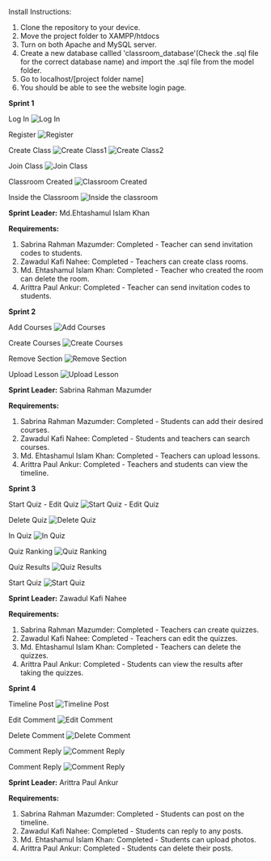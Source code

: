 Install Instructions:

1. Clone the repository to your device.
2. Move the project folder to XAMPP/htdocs
3. Turn on both Apache and MySQL server.
4. Create a new database callled 'classroom_database'(Check the .sql file for the correct database name) and import the .sql file from the model folder.
5. Go to localhost/[project folder name]
6. You should be able to see the website login page.

**Sprint 1**

Log In
![Log In](assets/Sprint1/registerPHP.png)

Register
![Register](assets/Sprint1/NeedACCPHP.png)

Create Class
![Create Class1](assets/Sprint1/CreatCLassPHP.png)
![Create Class2](assets/Sprint1/ClassRoomCreation.png)

Join Class
![Join Class](assets/Sprint1/JoinClass.png)

Classroom Created
![Classroom Created](assets/Sprint1/CLassRoomCreationDone.png)

Inside the Classroom
![Inside the classroom](assets/Sprint1/OurRoom.png)

**Sprint Leader:** Md.Ehtashamul Islam Khan

**Requirements:**

1. Sabrina Rahman Mazumder: Completed - Teacher can send invitation codes to students.
2. Zawadul Kafi Nahee: Completed - Teachers can create class rooms.
3. Md. Ehtashamul Islam Khan: Completed - Teacher who created the room can delete the room.
4. Arittra Paul Ankur: Completed - Teacher can send invitation codes to students.

**Sprint 2**

Add Courses
![Add Courses](assets/Sprint2/addcourses.png)

Create Courses
![Create Courses](assets/Sprint2/createcourses.png)

Remove Section
![Remove Section](assets/Sprint2/removesection.png)

Upload Lesson
![Upload Lesson](assets/Sprint2/uploadsection.png)

**Sprint Leader:** Sabrina Rahman Mazumder

**Requirements:**

1. Sabrina Rahman Mazumder: Completed - Students can add their desired courses.
2. Zawadul Kafi Nahee: Completed - Students and teachers can search courses.
3. Md. Ehtashamul Islam Khan: Completed - Teachers can upload lessons.
4. Arittra Paul Ankur: Completed - Teachers and students can view the timeline.

**Sprint 3**

Start Quiz - Edit Quiz
![Start Quiz - Edit Quiz](assets/Sprint3/CreateQuizEditQuiz.png)

Delete Quiz
![Delete Quiz](assets/Sprint3/DeleteQuiz.png)

In Quiz
![In Quiz](assets/Sprint3/InQuiz.png)

Quiz Ranking
![Quiz Ranking](assets/Sprint3/QuizRanking.png)

Quiz Results
![Quiz Results](assets/Sprint3/QuizResults.png)

Start Quiz
![Start Quiz](assets/Sprint3/StartQuiz.png)

**Sprint Leader:** Zawadul Kafi Nahee

**Requirements:**

1. Sabrina Rahman Mazumder: Completed - Teachers can create quizzes.
2. Zawadul Kafi Nahee: Completed - Teachers can edit the quizzes.
3. Md. Ehtashamul Islam Khan: Completed - Teachers can delete the quizzes.
4. Arittra Paul Ankur: Completed - Students can view the results after taking the quizzes.

**Sprint 4**

Timeline Post
![Timeline Post](assets/Sprint4/Post.png)

Edit Comment
![Edit Comment](assets/Sprint4/Edit.png)

Delete Comment
![Delete Comment](assets/Sprint4/Delete.png)

Comment Reply
![Comment Reply](assets/Sprint4/Comment1.png)

Comment Reply
![Comment Reply](assets/Sprint4/Comment2.png)

**Sprint Leader:** Arittra Paul Ankur

**Requirements:**

1. Sabrina Rahman Mazumder: Completed - Students can post on the timeline.
2. Zawadul Kafi Nahee: Completed - Students can reply to any posts.
3. Md. Ehtashamul Islam Khan: Completed - Students can upload photos.
4. Arittra Paul Ankur: Completed - Students can delete their posts.

